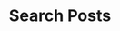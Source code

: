 ---
layout: search
title: "Search Posts"
permalink: /search/
author_profile: false
comments: false
exclude_from_search: true
---